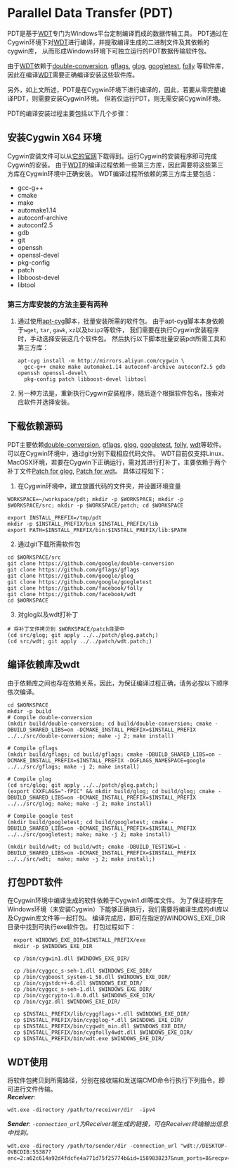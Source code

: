 # Parallel Data Transfer (PDT)

PDT是基于[WDT](https://github.com/facebook/wdt)专门为Windows平台定制编译而成的数据传输工具。
PDT通过在Cygwin环境下对[WDT](https://github.com/facebook/wdt)进行编译，并提取编译生成的二进制文件及其依赖的cygwin库，
从而形成Windows环境下可独立运行的PDT数据传输软件包。

由于[WDT](https://github.com/facebook/wdt)依赖于[double-conversion](https://github.com/google/double-conversion),
[gflags](https://github.com/gflags/gflags), [glog](https://github.com/google/glog),
[googletest](https://github.com/google/googletest), [folly](https://github.com/facebook/folly)
等软件库，因此在编译[WDT](https://github.com/facebook/wdt)需要正确编译安装这些软件库。

另外，如上文所述，PDT是在Cygwin环境下进行编译的，因此，若要从零完整编译PDT，则需要安装Cygwin环境。
但若仅运行PDT，则无需安装Cygwin环境。

PDT的编译安装过程主要包括以下几个步骤：

## 安装Cygwin X64 环境
Cygwin安装文件可以从[它的官网](http://cygwin.com/setup-x86_64.exe)下载得到。运行Cygwin的安装程序即可完成Cygwin的安装。
由于[WDT](https://github.com/facebook/wdt)的编译过程依赖一些第三方库，因此需要将这些第三方库在Cygwin环境中正确安装。
WDT编译过程所依赖的第三方库主要包括：
 - gcc-g++
 - cmake
 - make
 - automake1.14
 - autoconf-archive
 - autoconf2.5
 - gdb
 - git
 - openssh
 - openssl-devel
 - pkg-config
 - patch
 - libboost-devel
 - libtool

### 第三方库安装的方法主要有两种
 1. 通过使用[apt-cyg](../apt-cyg)脚本，批量安装所需的软件包。
    由于apt-cyg脚本本身依赖于`wget`, `tar`, `gawk`, `xz`以及`bzip2`等软件，
    我们需要在执行Cygwin安装程序时，手动选择安装这几个软件包。
    然后执行以下脚本批量安装pdt所需工具和第三方库：
    
    ```
    apt-cyg install -m http://mirrors.aliyun.com/cygwin \
      gcc-g++ cmake make automake1.14 autoconf-archive autoconf2.5 gdb openssh openssl-devel\
      pkg-config patch libboost-devel libtool
    ```
 2. 另一种方法是，重新执行Cygwin安装程序，随后逐个根据软件包名，搜索对应软件并选择安装。

## 下载依赖源码
PDT主要依赖[double-conversion](https://github.com/google/double-conversion),
[gflags](https://github.com/gflags/gflags), [glog](https://github.com/google/glog),
[googletest](https://github.com/google/googletest), [folly](https://github.com/facebook/folly), [wdt](https://github.com/facebook/wdt)等软件。
可以在Cygwin环境中，通过git分别下载相应代码文件。
WDT目前仅支持Linux、MacOSX环境，若要在Cygwin下正确运行，需对其进行打补丁，主要依赖于两个补丁文件[Patch for glog](../patch/glog.patch), [Patch for wdt](../patch/wdt.patch)。
具体过程如下：

 1. 在Cygwin环境中，建立放置代码的文件夹，并设置环境变量
   ```
   WORKSPACE=~/workspace/pdt; mkdir -p $WORKSPACE; mkdir -p $WORKSPACE/src; mkdir -p $WORKSPACE/patch; cd $WORKSPACE
   
   export INSTALL_PREFIX=/tmp/pdt
   mkdir -p $INSTALL_PREFIX/bin $INSTALL_PREFIX/lib
   export PATH=$INSTALL_PREFIX/bin:$INSTALL_PREFIX/lib:$PATH
   ```
  
 2. 通过git下载所需软件包

   ```
   cd $WORKSPACE/src
   git clone https://github.com/google/double-conversion
   git clone https://github.com/gflags/gflags
   git clone https://github.com/google/glog
   git clone https://github.com/google/googletest
   git clone https://github.com/facebook/folly
   git clone https://github.com/facebook/wdt
   cd $WORKSPACE
   ```

 3. 对glog以及wdt打补丁
   ```
   # 将补丁文件拷贝到 $WORKSPACE/patch目录中
   (cd src/glog; git apply ../../patch/glog.patch;)
   (cd src/wdt; git apply ../../patch/wdt.patch;)
   ```
## 编译依赖库及wdt
由于依赖库之间也存在依赖关系，因此，为保证编译过程正确，请务必按以下顺序依次编译。

```
cd $WORKSPACE
mkdir -p build
# Compile double-conversion
(mkdir build/double-conversion; cd build/double-conversion; cmake -DBUILD_SHARED_LIBS=on -DCMAKE_INSTALL_PREFIX=$INSTALL_PREFIX ../../src/double-conversion; make -j 2; make install)

# Compile gflags
(mkdir build/gflags; cd build/gflags; cmake -DBUILD_SHARED_LIBS=on -DCMAKE_INSTALL_PREFIX=$INSTALL_PREFIX -DGFLAGS_NAMESPACE=google ../../src/gflags; make -j 2; make install)

# Compile glog
(cd src/glog; git apply ../../patch/glog.patch;)
(export CXXFLAGS="-fPIC" && mkdir build/glog; cd build/glog; cmake -DBUILD_SHARED_LIBS=on -DCMAKE_INSTALL_PREFIX=$INSTALL_PREFIX ../../src/glog; make; make -j 2; make install)

# Compile google test
(mkdir build/googletest; cd build/googletest; cmake -DBUILD_SHARED_LIBS=on -DCMAKE_INSTALL_PREFIX=$INSTALL_PREFIX ../../src/googletest; make; make -j 2; make install)

(mkdir build/wdt; cd build/wdt; cmake -DBUILD_TESTING=1 -DBUILD_SHARED_LIBS=on -DCMAKE_INSTALL_PREFIX=$INSTALL_PREFIX ../../src/wdt;  make; make -j 2; make install;)
```

## 打包PDT软件
在Cygwin环境中编译生成的软件依赖于Cygwin1.dll等库文件。
为了保证程序在Windows环境（未安装Cygwin）下能够正确执行，我们需要将编译生成的dll库以及Cygwin库文件等一起打包。
编译完成后，即可在指定的WINDOWS_EXE_DIR目录中找到可执行exe软件包。
打包过程如下：
```
  export WINDOWS_EXE_DIR=$INSTALL_PREFIX/exe
  mkdir -p $WINDOWS_EXE_DIR

  cp /bin/cygwin1.dll $WINDOWS_EXE_DIR/

  cp /bin/cyggcc_s-seh-1.dll $WINDOWS_EXE_DIR/
  cp /bin/cygboost_system-1_58.dll $WINDOWS_EXE_DIR/
  cp /bin/cygstdc++-6.dll $WINDOWS_EXE_DIR/
  cp /bin/cyggcc_s-seh-1.dll $WINDOWS_EXE_DIR/
  cp /bin/cygcrypto-1.0.0.dll $WINDOWS_EXE_DIR/
  cp /bin/cygz.dll $WINDOWS_EXE_DIR/

  cp $INSTALL_PREFIX/lib/cyggflags-*.dll $WINDOWS_EXE_DIR/
  cp $INSTALL_PREFIX/bin/cygglog-*.dll $WINDOWS_EXE_DIR/
  cp $INSTALL_PREFIX/bin/cygwdt_min.dll $WINDOWS_EXE_DIR/
  cp $INSTALL_PREFIX/bin/cygfolly4wdt.dll $WINDOWS_EXE_DIR/
  cp $INSTALL_PREFIX/bin/wdt.exe $WINDOWS_EXE_DIR/
```

## WDT使用
将软件包拷贝到所需路径，分别在接收端和发送端CMD命令行执行下列指令，即可进行文件传输。  
***Receiver***:
``` shell
wdt.exe -directory /path/to/receiver/dir  -ipv4
```

***Sender***:
 *`-connection_url`为Receiver端生成的链接，可在Receiver终端输出信息中找到。*
 ``` shell
 wdt.exe -directory /path/to/sender/dir -connection_url "wdt://DESKTOP-OVBCDIB:55387?enc=2:a62c614a92d4fdcfe4a771d75f25774b&id=1589838237&num_ports=8&recpv=26"
 ```

